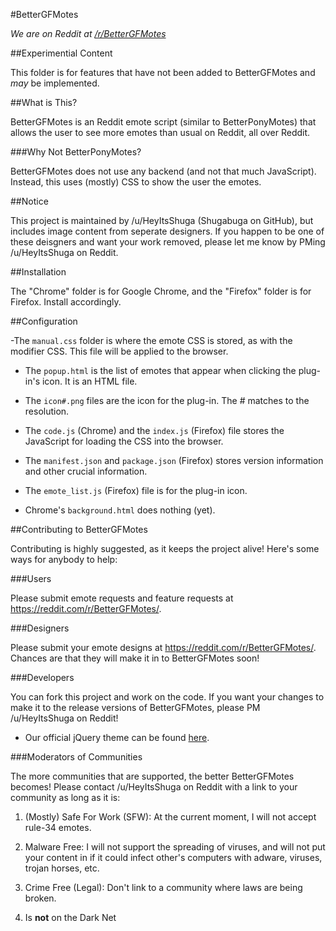 #BetterGFMotes

*We are on Reddit at [/r/BetterGFMotes](https://reddit.com/r/BetterGFMotes)*

##Experimential Content

This folder is for features that have not been added to BetterGFMotes and *may* be implemented.

##What is This?

BetterGFMotes is an Reddit emote script (similar to BetterPonyMotes) that allows the user to see more emotes than usual on Reddit, all over Reddit.

###Why Not BetterPonyMotes?

BetterGFMotes does not use any backend (and not that much JavaScript). Instead, this uses (mostly) CSS to show the user the emotes.

##Notice

This project is maintained by /u/HeyItsShuga (Shugabuga on GitHub), but includes image content from seperate designers. If you happen to be one of these deisgners and want your work removed, please let me know by PMing /u/HeyItsShuga on Reddit. 

##Installation

The "Chrome" folder is for Google Chrome, and the "Firefox" folder is for Firefox. Install accordingly.

##Configuration

-The `manual.css` folder is where the emote CSS is stored, as with the modifier CSS. This file will be applied to the browser.

- The `popup.html` is the list of emotes that appear when clicking the plug-in's icon. It is an HTML file.

- The `icon#.png` files are the icon for the plug-in. The # matches to the resolution.

- The `code.js` (Chrome) and the `index.js` (Firefox) file stores the JavaScript for loading the CSS into the browser.

- The `manifest.json` and `package.json` (Firefox) stores version information and other crucial information.

- The `emote_list.js` (Firefox) file is for the plug-in icon.

- Chrome's `background.html` does nothing (yet).

##Contributing to BetterGFMotes

Contributing is highly suggested, as it keeps the project alive! Here's some ways for anybody to help:

###Users

Please submit emote requests and feature requests at https://reddit.com/r/BetterGFMotes/.

###Designers

Please submit your emote designs at https://reddit.com/r/BetterGFMotes/. Chances are that they will make it in to BetterGFMotes soon!

###Developers

You can fork this project and work on the code. If you want your changes to make it to the release versions of BetterGFMotes, please PM /u/HeyItsShuga on Reddit!

   - Our official jQuery theme can be found [here](http://j-co.ga/jquery/).

###Moderators of Communities

The more communities that are supported, the better BetterGFMotes becomes! Please contact /u/HeyItsShuga on Reddit with a link to your community as long as it is:

   1) (Mostly) Safe For Work (SFW): At the current moment, I will not accept rule-34 emotes.
 
   2) Malware Free: I will not support the spreading of viruses, and will not put your content in if it could infect other's computers with adware, viruses, trojan horses, etc.

   3) Crime Free (Legal): Don't link to a community where laws are being broken.

   4) Is **not** on the Dark Net